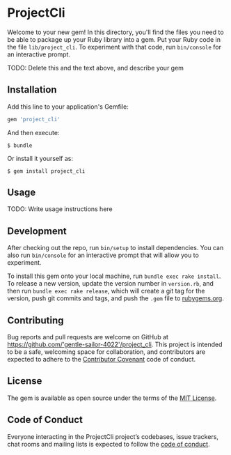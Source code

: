 # ProjectCli

Welcome to your new gem! In this directory, you'll find the files you need to be able to package up your Ruby library into a gem. Put your Ruby code in the file `lib/project_cli`. To experiment with that code, run `bin/console` for an interactive prompt.

TODO: Delete this and the text above, and describe your gem

## Installation

Add this line to your application's Gemfile:

```ruby
gem 'project_cli'
```

And then execute:

    $ bundle

Or install it yourself as:

    $ gem install project_cli

## Usage

TODO: Write usage instructions here

## Development

After checking out the repo, run `bin/setup` to install dependencies. You can also run `bin/console` for an interactive prompt that will allow you to experiment.

To install this gem onto your local machine, run `bundle exec rake install`. To release a new version, update the version number in `version.rb`, and then run `bundle exec rake release`, which will create a git tag for the version, push git commits and tags, and push the `.gem` file to [rubygems.org](https://rubygems.org).

## Contributing

Bug reports and pull requests are welcome on GitHub at https://github.com/'gentle-sailor-4022'/project_cli. This project is intended to be a safe, welcoming space for collaboration, and contributors are expected to adhere to the [Contributor Covenant](http://contributor-covenant.org) code of conduct.

## License

The gem is available as open source under the terms of the [MIT License](https://opensource.org/licenses/MIT).

## Code of Conduct

Everyone interacting in the ProjectCli project’s codebases, issue trackers, chat rooms and mailing lists is expected to follow the [code of conduct](https://github.com/'gentle-sailor-4022'/project_cli/blob/master/CODE_OF_CONDUCT.md).
